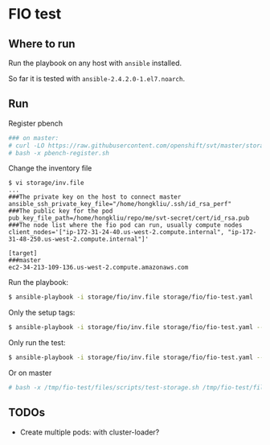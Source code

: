 # FIO test

## Where to run

Run the playbook on any host with `ansible` installed.

So far it is tested with `ansible-2.4.2.0-1.el7.noarch`.

## Run

Register pbench

```sh
### on master:
# curl -LO https://raw.githubusercontent.com/openshift/svt/master/storage/git/files/scripts/pbench-register.sh
# bash -x pbench-register.sh
```

Change the inventory file

```
$ vi storage/inv.file
...
###The private key on the host to connect master
ansible_ssh_private_key_file="/home/hongkliu/.ssh/id_rsa_perf"
###The public key for the pod
pub_key_file_path=/home/hongkliu/repo/me/svt-secret/cert/id_rsa.pub
###The node list where the fio pod can run, usually compute nodes
client_nodes='["ip-172-31-24-40.us-west-2.compute.internal", "ip-172-31-48-250.us-west-2.compute.internal"]'

[target]
###master
ec2-34-213-109-136.us-west-2.compute.amazonaws.com
```

Run the playbook:

```sh
$ ansible-playbook -i storage/fio/inv.file storage/fio/fio-test.yaml
```

Only the setup tags:
```sh
$ ansible-playbook -i storage/fio/inv.file storage/fio/fio-test.yaml --tags setup
```

Only run the test:

```sh
$ ansible-playbook -i storage/fio/inv.file storage/fio/fio-test.yaml --tags run
```

Or on master

```sh
# bash -x /tmp/fio-test/files/scripts/test-storage.sh /tmp/fio-test/files <storage_class_name>
```


## TODOs

* Create multiple pods: with cluster-loader?
